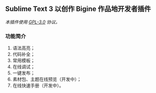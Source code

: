 Sublime Text 3 以创作 Bigine 作品地开发者插件
---

*本插件使用 [GPL-3.0](/dahaode/st3-bigine/blob/master/LICENSE) 协议。*

### 功能简介

1. 语法高亮；
2. 代码补全；
3. 常用模板；
4. 在线调试；
5. 一键发布；
6. 素材包、主题在线预览（开发中）；
7. 在线快速手册（开发中）。
